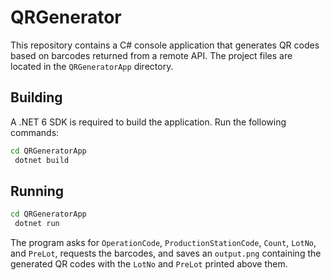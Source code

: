 # QRGenerator


This repository contains a C# console application that generates QR codes based on barcodes returned from a remote API. The project files are located in the `QRGeneratorApp` directory.

## Building

A .NET 6 SDK is required to build the application. Run the following commands:

```bash
cd QRGeneratorApp
 dotnet build
```

## Running

```bash
cd QRGeneratorApp
 dotnet run
```

The program asks for `OperationCode`, `ProductionStationCode`, `Count`, `LotNo`, and `PreLot`, requests the barcodes, and saves an `output.png` containing the generated QR codes with the `LotNo` and `PreLot` printed above them.


